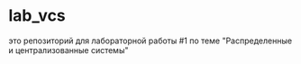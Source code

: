 # lab_vcs
это репозиторий для лабораторной работы #1 по теме "Распределенные и централизованные системы"
